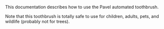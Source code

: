 This documentation describes how to use the Pavel automated toothbrush.

Note that this toothbrush is totally safe to use for children, adults, pets, and wildlife (probably not for trees).
